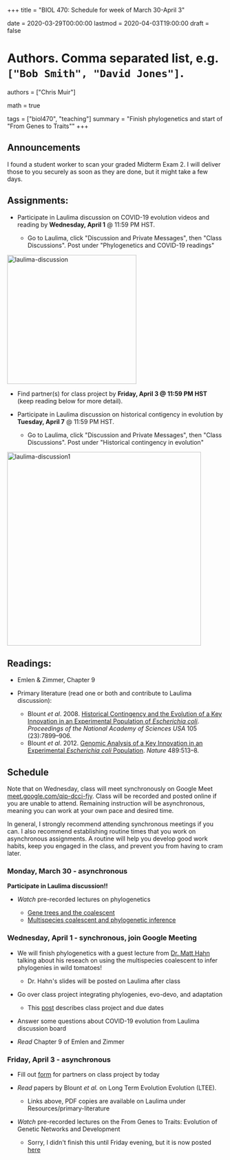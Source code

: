 +++
title = "BIOL 470: Schedule for week of March 30-April 3"

date = 2020-03-29T00:00:00
lastmod = 2020-04-03T19:00:00
draft = false

# Authors. Comma separated list, e.g. `["Bob Smith", "David Jones"]`.
authors = ["Chris Muir"]

math = true

tags = ["biol470", "teaching"]
summary = "Finish phylogenetics and start of \"From Genes to Traits\""
+++

## Announcements

I found a student worker to scan your graded Midterm Exam 2. I will deliver those to you securely as soon as they are done, but it might take a few days.

## Assignments:

* Participate in Laulima discussion on COVID-19 evolution videos and reading by  **Wednesday, April 1** @ 11:59 PM HST.

  - Go to Laulima, click "Discussion and Private Messages", then "Class Discussions". Post under "Phylogenetics and COVID-19 readings"

<img alt = 'laulima-discussion' width='300' src='/img/laulima-discussion.png' ALIGN = 'center'/>

* Find partner(s) for class project by **Friday, April 3 @ 11:59 PM HST** (keep reading below for more detail).

* Participate in Laulima discussion on historical contigency in evolution by  **Tuesday, April 7** @ 11:59 PM HST.

  - Go to Laulima, click "Discussion and Private Messages", then "Class Discussions". Post under "Historical contingency in evolution"

<img alt = 'laulima-discussion1' width='450' src='/img/laulima-discussion1.png' ALIGN = 'center'/>

## Readings:

* Emlen & Zimmer, Chapter 9

* Primary literature (read one or both and contribute to Laulima discussion):

  - Blount *et al*. 2008. [Historical Contingency and the Evolution of a Key Innovation in an Experimental Population of *Escherichia coli*](https://doi.org/10.1073/pnas.0803151105). *Proceedings of the National Academy of Sciences USA* 105 (23):7899–906.
  - Blount *et al*. 2012. [Genomic Analysis of a Key Innovation in an Experimental *Escherichia coli* Population](https://www.nature.com/articles/nature11514). *Nature* 489:513–8.

## Schedule

Note that on Wednesday, class will meet synchronously on Google Meet [meet.google.com/qip-dcci-fjy](https://meet.google.com/qip-dcci-fjy). Class will be recorded and posted online if you are unable to attend. Remaining instruction will be asynchronous, meaning you can work at your own pace and desired time.

In general, I strongly recommend attending synchronous meetings if you can. I also recommend establishing routine times that you work on asynchronous assignments. A routine will help you develop good work habits, keep you engaged in the class, and prevent you from having to cram later.

### Monday, March 30 - asynchronous

**Participate in Laulima discussion!!**

* *Watch* pre-recorded lectures on phylogenetics

  - [Gene trees and the coalescent](https://drive.google.com/file/d/1XMvwHcA9pPkynzVVKAOAi2jOIxbY2D7H/view?usp=sharing)
  - [Multispecies coalescent and phylogenetic inference](https://drive.google.com/file/d/1fE18hmT4n9qPTut_Hxhm4qpqpnXqpu5c/view?usp=sharing)

### Wednesday, April 1 - synchronous, join Google Meeting

* We will finish phylogenetics with a guest lecture from [Dr. Matt Hahn](https://hahnlab.sitehost.iu.edu/) talking about his reseach on using the multispecies coalescent to infer phylogenies in wild tomatoes!

  - Dr. Hahn's slides will be posted on Laulima after class

* Go over class project integrating phylogenies, evo-devo, and adaptation 

  - This [post](https://cdmuir.netlify.com/post/2020-04-01-biol470-class-project) describes class project and due dates

* Answer some questions about COVID-19 evolution from Laulima discussion board

* *Read* Chapter 9 of Emlen and Zimmer

### Friday, April 3 - asynchronous

* Fill out [form](https://cdmuir.netlify.com/post/2020-04-01-biol470-class-project) for partners on class project by today

* *Read* papers by Blount *et al.* on Long Term Evolution Evolution (LTEE).

  - Links above, PDF copies are available on Laulima under Resources/primary-literature
  
* *Watch* pre-recorded lectures on the From Genes to Traits: Evolution of Genetic Networks and Development 

  - Sorry, I didn't finish this until Friday evening, but it is now posted [here](https://drive.google.com/open?id=1OdQj1KLiESVtx6EqoXtpqDGxNxkdcX2L)

